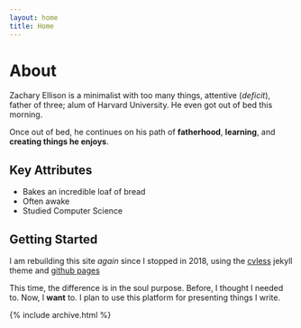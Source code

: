 ```yaml
---
layout: home
title: Home
---
```


# About
Zachary Ellison is a minimalist with too many things, attentive (_deficit_), father of three; alum of Harvard University. 
He even got out of bed this morning.

 Once out of bed, he continues on his path of **fatherhood**, **learning**, and **creating things he enjoys**.

## Key Attributes
* Bakes an incredible loaf of bread
* Often awake
* Studied Computer Science

## Getting Started

I am rebuilding this site _again_ since I stopped in 2018, using the [cvless](https://github.com/piazzai/cvless) jekyll theme and [github pages](https://pages.github.com/)

This time, the difference is in the soul purpose. Before, I thought I needed to. Now, I **want** to. I plan to use this platform for presenting things I write.

{% include archive.html %}

